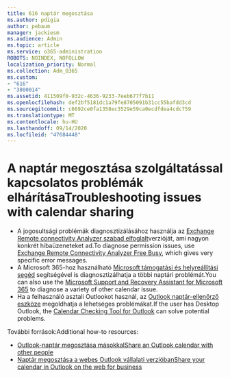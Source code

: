 ```yaml
---
title: 616 naptár megosztása
ms.author: pdigia
author: pebaum
manager: jackiesm
ms.audience: Admin
ms.topic: article
ms.service: o365-administration
ROBOTS: NOINDEX, NOFOLLOW
localization_priority: Normal
ms.collection: Adm_O365
ms.custom:
- "616"
- "3800014"
ms.assetid: 411509f0-932c-4636-9233-7eeb677f7b11
ms.openlocfilehash: def2bf5181dc1a79fe8705091b31cc55bafdd3cd
ms.sourcegitcommit: c6692ce0fa1358ec3529e59ca0ecdfdea4cdc759
ms.translationtype: MT
ms.contentlocale: hu-HU
ms.lasthandoff: 09/14/2020
ms.locfileid: "47684448"
---
```

# <a name="troubleshooting-issues-with-calendar-sharing"></a><span data-ttu-id="55be0-102">A naptár megosztása szolgáltatással kapcsolatos problémák elhárítása</span><span class="sxs-lookup"><span data-stu-id="55be0-102">Troubleshooting issues with calendar sharing</span></span>

- <span data-ttu-id="55be0-103">A jogosultsági problémák diagnosztizálásához használja az [Exchange Remote connectivity Analyzer szabad elfoglalt](https://testconnectivity.microsoft.com/Default.aspx?testId=freeBusy)verzióját, ami nagyon konkrét hibaüzeneteket ad.</span><span class="sxs-lookup"><span data-stu-id="55be0-103">To diagnose permission issues, use [Exchange Remote Connectivity Analyzer Free Busy](https://testconnectivity.microsoft.com/Default.aspx?testId=freeBusy), which gives very specific error messages.</span></span>
- <span data-ttu-id="55be0-104">A Microsoft 365-hoz használható [Microsoft támogatási és helyreállítási segéd](https://diagnostics.office.com/) segítségével is diagnosztizálhatja a többi naptári problémát.</span><span class="sxs-lookup"><span data-stu-id="55be0-104">You can also use the [Microsoft Support and Recovery Assistant for Microsoft 365](https://diagnostics.office.com/) to diagnose a variety of other calendar issue.</span></span> 
- <span data-ttu-id="55be0-105">Ha a felhasználó asztali Outlookot használ, az [Outlook naptár-ellenőrző eszköze](https://www.microsoft.com/download/details.aspx?id=28786) megoldhatja a lehetséges problémákat.</span><span class="sxs-lookup"><span data-stu-id="55be0-105">If the user has Desktop Outlook, the [Calendar Checking Tool for Outlook](https://www.microsoft.com/download/details.aspx?id=28786) can solve potential problems.</span></span>

<span data-ttu-id="55be0-106">További források:</span><span class="sxs-lookup"><span data-stu-id="55be0-106">Additional how-to resources:</span></span>

- [<span data-ttu-id="55be0-107">Outlook-naptár megosztása másokkal</span><span class="sxs-lookup"><span data-stu-id="55be0-107">Share an Outlook calendar with other people</span></span>](https://support.office.com/article/353ed2c1-3ec5-449d-8c73-6931a0adab88)
- [<span data-ttu-id="55be0-108">Naptár megosztása a webes Outlook vállalati verzióban</span><span class="sxs-lookup"><span data-stu-id="55be0-108">Share your calendar in Outlook on the web for business</span></span>](https://support.office.com/article/7ecef8ae-139c-40d9-bae2-a23977ee58d5)
